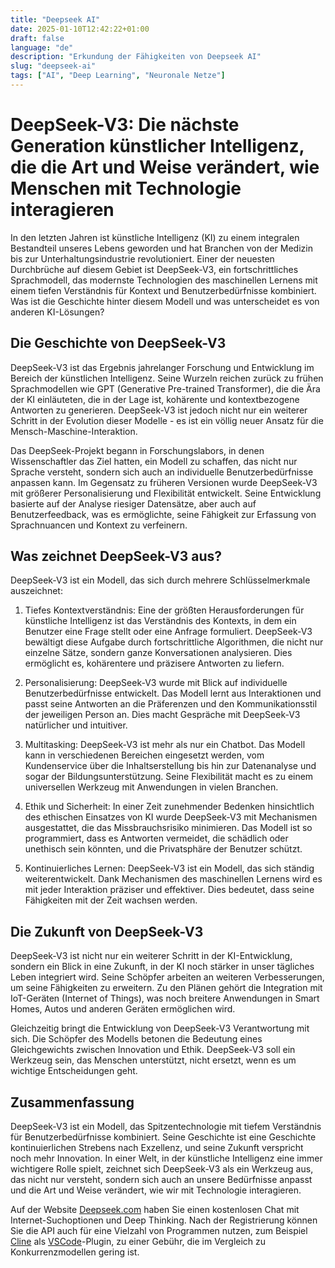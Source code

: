 ```yaml
---
title: "Deepseek AI"
date: 2025-01-10T12:42:22+01:00
draft: false
language: "de"
description: "Erkundung der Fähigkeiten von Deepseek AI"
slug: "deepseek-ai"
tags: ["AI", "Deep Learning", "Neuronale Netze"]
---
```


# DeepSeek-V3: Die nächste Generation künstlicher Intelligenz, die die Art und Weise verändert, wie Menschen mit Technologie interagieren

In den letzten Jahren ist künstliche Intelligenz (KI) zu einem integralen Bestandteil unseres Lebens geworden und hat Branchen von der Medizin bis zur Unterhaltungsindustrie revolutioniert. Einer der neuesten Durchbrüche auf diesem Gebiet ist DeepSeek-V3, ein fortschrittliches Sprachmodell, das modernste Technologien des maschinellen Lernens mit einem tiefen Verständnis für Kontext und Benutzerbedürfnisse kombiniert. Was ist die Geschichte hinter diesem Modell und was unterscheidet es von anderen KI-Lösungen?

## Die Geschichte von DeepSeek-V3

DeepSeek-V3 ist das Ergebnis jahrelanger Forschung und Entwicklung im Bereich der künstlichen Intelligenz. Seine Wurzeln reichen zurück zu frühen Sprachmodellen wie GPT (Generative Pre-trained Transformer), die die Ära der KI einläuteten, die in der Lage ist, kohärente und kontextbezogene Antworten zu generieren. DeepSeek-V3 ist jedoch nicht nur ein weiterer Schritt in der Evolution dieser Modelle - es ist ein völlig neuer Ansatz für die Mensch-Maschine-Interaktion.

Das DeepSeek-Projekt begann in Forschungslabors, in denen Wissenschaftler das Ziel hatten, ein Modell zu schaffen, das nicht nur Sprache versteht, sondern sich auch an individuelle Benutzerbedürfnisse anpassen kann. Im Gegensatz zu früheren Versionen wurde DeepSeek-V3 mit größerer Personalisierung und Flexibilität entwickelt. Seine Entwicklung basierte auf der Analyse riesiger Datensätze, aber auch auf Benutzerfeedback, was es ermöglichte, seine Fähigkeit zur Erfassung von Sprachnuancen und Kontext zu verfeinern.

## Was zeichnet DeepSeek-V3 aus?

DeepSeek-V3 ist ein Modell, das sich durch mehrere Schlüsselmerkmale auszeichnet:

1. Tiefes Kontextverständnis: Eine der größten Herausforderungen für künstliche Intelligenz ist das Verständnis des Kontexts, in dem ein Benutzer eine Frage stellt oder eine Anfrage formuliert. DeepSeek-V3 bewältigt diese Aufgabe durch fortschrittliche Algorithmen, die nicht nur einzelne Sätze, sondern ganze Konversationen analysieren. Dies ermöglicht es, kohärentere und präzisere Antworten zu liefern.

2. Personalisierung: DeepSeek-V3 wurde mit Blick auf individuelle Benutzerbedürfnisse entwickelt. Das Modell lernt aus Interaktionen und passt seine Antworten an die Präferenzen und den Kommunikationsstil der jeweiligen Person an. Dies macht Gespräche mit DeepSeek-V3 natürlicher und intuitiver.

3. Multitasking: DeepSeek-V3 ist mehr als nur ein Chatbot. Das Modell kann in verschiedenen Bereichen eingesetzt werden, vom Kundenservice über die Inhaltserstellung bis hin zur Datenanalyse und sogar der Bildungsunterstützung. Seine Flexibilität macht es zu einem universellen Werkzeug mit Anwendungen in vielen Branchen.

4. Ethik und Sicherheit: In einer Zeit zunehmender Bedenken hinsichtlich des ethischen Einsatzes von KI wurde DeepSeek-V3 mit Mechanismen ausgestattet, die das Missbrauchsrisiko minimieren. Das Modell ist so programmiert, dass es Antworten vermeidet, die schädlich oder unethisch sein könnten, und die Privatsphäre der Benutzer schützt.

5. Kontinuierliches Lernen: DeepSeek-V3 ist ein Modell, das sich ständig weiterentwickelt. Dank Mechanismen des maschinellen Lernens wird es mit jeder Interaktion präziser und effektiver. Dies bedeutet, dass seine Fähigkeiten mit der Zeit wachsen werden.

## Die Zukunft von DeepSeek-V3

DeepSeek-V3 ist nicht nur ein weiterer Schritt in der KI-Entwicklung, sondern ein Blick in eine Zukunft, in der KI noch stärker in unser tägliches Leben integriert wird. Seine Schöpfer arbeiten an weiteren Verbesserungen, um seine Fähigkeiten zu erweitern. Zu den Plänen gehört die Integration mit IoT-Geräten (Internet of Things), was noch breitere Anwendungen in Smart Homes, Autos und anderen Geräten ermöglichen wird.

Gleichzeitig bringt die Entwicklung von DeepSeek-V3 Verantwortung mit sich. Die Schöpfer des Modells betonen die Bedeutung eines Gleichgewichts zwischen Innovation und Ethik. DeepSeek-V3 soll ein Werkzeug sein, das Menschen unterstützt, nicht ersetzt, wenn es um wichtige Entscheidungen geht.

## Zusammenfassung
DeepSeek-V3 ist ein Modell, das Spitzentechnologie mit tiefem Verständnis für Benutzerbedürfnisse kombiniert. Seine Geschichte ist eine Geschichte kontinuierlichen Strebens nach Exzellenz, und seine Zukunft verspricht noch mehr Innovation. In einer Welt, in der künstliche Intelligenz eine immer wichtigere Rolle spielt, zeichnet sich DeepSeek-V3 als ein Werkzeug aus, das nicht nur versteht, sondern sich auch an unsere Bedürfnisse anpasst und die Art und Weise verändert, wie wir mit Technologie interagieren.

Auf der Website [Deepseek.com](https://deepseek.com) haben Sie einen kostenlosen Chat mit Internet-Suchoptionen und Deep Thinking. Nach der Registrierung können Sie die API auch für eine Vielzahl von Programmen nutzen, zum Beispiel [Cline](https://github.com/nunocoracao/cline) als [VSCode](https://code.visualstudio.com/)-Plugin, zu einer Gebühr, die im Vergleich zu Konkurrenzmodellen gering ist.
